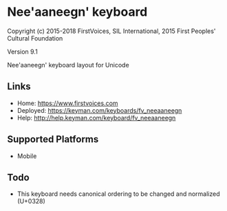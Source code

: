 Nee'aaneegn' keyboard
======================

Copyright (c) 2015-2018 FirstVoices, SIL International, 2015 First Peoples' Cultural Foundation

Version 9.1

Nee'aaneegn' keyboard layout for Unicode

Links
-----

 * Home:     <https://www.firstvoices.com>
 * Deployed: <https://keyman.com/keyboards/fv_neeaaneegn>
 * Help:     <http://help.keyman.com/keyboard/fv_neeaaneegn>
 
Supported Platforms
-------------------

 * Mobile

Todo
----

 * This keyboard needs canonical ordering to be changed and normalized (U+0328)
